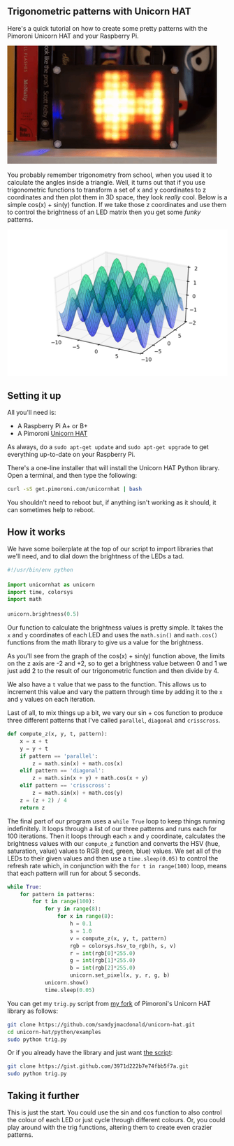 ## Trigonometric patterns with Unicorn HAT

Here's a quick tutorial on how to create some pretty patterns with the Pimoroni
Unicorn HAT and your Raspberry Pi.

![Unicorn HAT trig GIF](images/unicorn-hat-trig.gif)

You probably remember trigonometry from school, when you used it to calculate
the angles inside a triangle. Well, it turns out that if you use trigonometric
functions to transform a set of x and y coordinates to z coordinates and then
plot them in 3D space, they look *really* cool. Below is a simple cos(x) +
sin(y) function. If we take those z coordinates and use them to control the
brightness of an LED matrix then you get some *funky* patterns.

![Trig plot](images/trig_plot.png)

## Setting it up

All you'll need is:

* A Raspberry Pi A+ or B+
* A Pimoroni [Unicorn HAT](http://shop.pimoroni.com/products/unicorn-hat)

As always, do a `sudo apt-get update` and `sudo apt-get upgrade` to get
everything up-to-date on your Raspberry Pi.

There's a one-line installer that will install the Unicorn HAT Python library.
Open a terminal, and then type the following:

```bash
curl -sS get.pimoroni.com/unicornhat | bash
```

You shouldn't need to reboot but, if anything isn't working as it should, it
can sometimes help to reboot.

## How it works

We have some boilerplate at the top of our script to import libraries that
we'll need, and to dial down the brightness of the LEDs a tad.

```python
#!/usr/bin/env python

import unicornhat as unicorn
import time, colorsys
import math

unicorn.brightness(0.5)
```

Our function to calculate the brightness values is pretty simple. It takes the
`x` and `y` coordinates of each LED and uses the `math.sin()` and `math.cos()`
functions from the math library to give us a value for the brightness.

As you'll see from the graph of the cos(x) + sin(y) function above, the limits
on the z axis are -2 and +2, so to get a brightness value between 0 and 1 we
just add 2 to the result of our trigonometric function and then divide by 4.

We also have a `t` value that we pass to the function. This allows us to
increment this value and vary the pattern through time by adding it to the
`x` and `y` values on each iteration.

Last of all, to mix things up a bit, we vary our sin + cos function to produce
three different patterns that I've called `parallel`, `diagonal` and
`crisscross`.

```python
def compute_z(x, y, t, pattern):
	x = x + t
	y = y + t
	if pattern == 'parallel':
		z = math.sin(x) + math.cos(x)
	elif pattern == 'diagonal':
		z = math.sin(x + y) + math.cos(x + y)
	elif pattern == 'crisscross':
		z = math.sin(x) + math.cos(y)
	z = (z + 2) / 4
	return z
```

The final part of our program uses a `while True` loop to keep things running
indefinitely. It loops through a list of our three patterns and runs each for
100 iterations. Then it loops through each `x` and `y` coordinate, calculates
the brightness values with our `compute_z` function and converts the HSV
(hue, saturation, value) values to RGB (red, green, blue) values. We set all of
the LEDs to their given values and then use a `time.sleep(0.05)` to control the
refresh rate which, in conjunction with the `for t in range(100)` loop, means
that each pattern will run for about 5 seconds.

```python
while True:
	for pattern in patterns:
		for t in range(100):
			for y in range(8):
				for x in range(8):
					h = 0.1
					s = 1.0
					v = compute_z(x, y, t, pattern)
					rgb = colorsys.hsv_to_rgb(h, s, v)
					r = int(rgb[0]*255.0)
					g = int(rgb[1]*255.0)
					b = int(rgb[2]*255.0)
					unicorn.set_pixel(x, y, r, g, b)
			unicorn.show()
			time.sleep(0.05)
```

You can get my `trig.py` script from
[my fork](https://github.com/sandyjmacdonald/unicorn-hat)
of Pimoroni's Unicorn HAT library as follows:

```bash
git clone https://github.com/sandyjmacdonald/unicorn-hat.git
cd unicorn-hat/python/examples
sudo python trig.py
```

Or if you already have the library and just want
[the script](https://gist.github.com/sandyjmacdonald/3971d222b7e74fbb5f7a):

```bash
git clone https://gist.github.com/3971d222b7e74fbb5f7a.git
sudo python trig.py
```

## Taking it further

This is just the start. You could use the sin and cos function to also
control the colour of each LED or just cycle through different colours.
Or, you could play around with the trig functions, altering them to create
even crazier patterns.
